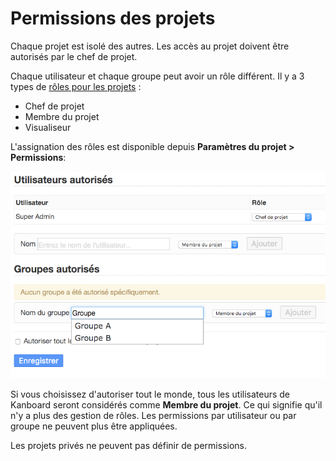 Permissions des projets
=======================

Chaque projet est isolé des autres.
Les accès au projet doivent être autorisés par le chef de projet.

Chaque utilisateur et chaque groupe peut avoir un rôle différent.
Il y a 3 types de [rôles pour les projets](roles.markdown) :

- Chef de projet
- Membre du projet
- Visualiseur

L'assignation des rôles est disponible depuis **Paramètres du projet > Permissions**:

![Permissions du projet](screenshots/project-permissions.png)

Si vous choisissez d'autoriser tout le monde, tous les utilisateurs de Kanboard seront considérés comme **Membre du projet**.
Ce qui signifie qu'il n'y a plus des gestion de rôles.
Les permissions par utilisateur ou par groupe ne peuvent plus être appliquées.

Les projets privés ne peuvent pas définir de permissions.
